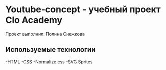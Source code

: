 # Youtube-concept - учебный проект Clo Academy
Проект выполнил: Полина Снежкова

## Используемые технологии
-HTML
-CSS
-Normalize.css
-SVG Sprites
